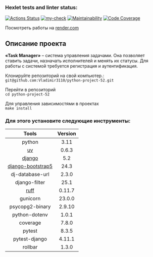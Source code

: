 ### Hexlet tests and linter status:

[![Actions Status](https://github.com/Vladimir3110/python-project-52/actions/workflows/hexlet-check.yml/badge.svg)](https://github.com/Vladimir3110/python-project-52/actions)
[![my-check](https://github.com/Vladimir3110/python-project-52/actions/workflows/mu-check.yml/badge.svg)](https://github.com/Vladimir3110/python-project-52/actions)
[![Maintainability](https://qlty.sh/badges/78f13040-bead-43f2-8fdf-d8bf624ebb50/maintainability.svg)](https://qlty.sh/gh/Vladimir3110/projects/python-project-52)
[![Code Coverage](https://qlty.sh/badges/78f13040-bead-43f2-8fdf-d8bf624ebb50/test_coverage.svg)](https://qlty.sh/gh/Vladimir3110/projects/python-project-52)

Посмотреть работы на [render.com](https://python-project-52-udhc.onrender.com)

## Описание проекта

**«Task Manager»** – система управления задачами. Она позволяет ставить задачи, назначать исполнителей и менять их статусы. Для работы с системой требуется регистрация и аутентификация.

Клонируйте репозиторий на свой компьютер.:<br/>`git@github.com:Vladimir3110/python-project-52.git`

Перейти в репозиторий<br/>`cd python-project-52`

Для управления зависимостями в проектах<br/>`make install`

### Для этого установите следующие инструменты:

| Tools                                                                    | Version |
|:------------------------------------------------------------------------:|:-------:|
| python                                                                   |  3.11   |
| [uv](https://docs.astral.sh/uv/)                                         |  0.6.3  |
| [django](https://www.djangoproject.com/)                                 |  5.2    |
| [django-bootstrap5](https://django-bootstrap5.readthedocs.io/en/latest/) |  24.3   |
| dj-database-url                                                          |  2.3.0  |
| django-filter                                                            |  25.1   |
| [ruff](https://docs.astral.sh/ruff/)                                     |  0.11.7 |
| gunicorn                                                                 |  23.0.0 |
| psycopg2-binary                                                          |  2.9.10 |
| python-dotenv                                                            |  1.0.1  |
| coverage                                                                 |  7.8.0  |
| pytest                                                                   |  8.3.5  |
| pytest-django                                                            |  4.11.1 |
| rollbar                                                                  |  1.3.0  |
